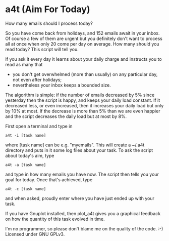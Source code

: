a4t (Aim For Today)
===

How many emails should I process today?

So you have come back from holidays, and 152 emails await in your inbox. Of
course a few of them are urgent but you definitely don't want to process all at
once when only 20 come per day on average. How many should you read today? This
script will tell you.

If you ask it every day it learns about your daily charge and instructs you to
read as many that

- you don't get overwhelmed (more than usually) on any particular day, not even
  after holidays;
- nevertheless your inbox keeps a bounded size.

The algorithm is simple: if the number of emails decreased by 5% since
yesterday then the script is happy, and keeps your daily load constant. If it
decreased less, or even increased, then it increases your daily load but only
by 10% at most. If the decrease is more than 5% than we are even happier and
the script decreases the daily load but at most by 8%.

First open a terminal and type in

```
a4t -i [task name]
```

where [task name] can be e.g. "myemails". This will create a ~/.a4t directory
and puts in it some log files about your task. To ask the script about today's
aim, type

```
a4t -a [task name]
```

and type in how many emails you have now. The script then tells you your goal
for today. Once that's achieved, type

```
a4t -c [task name]
```

and when asked, proudly enter where you have just ended up with your task.

If you have Gnuplot installed, then plot_a4t gives you a graphical feedback on
how the quantity of this task evolved in time.

I'm no programmer, so please don't blame me on the quality of the code. :-)
Licensed under GNU GPLv3.
